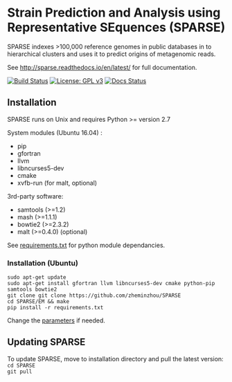 # Strain Prediction and Analysis using Representative SEquences (SPARSE)

SPARSE indexes >100,000 reference genomes in public databases in to hierarchical clusters and uses it to predict origins of metagenomic reads. 

See http://sparse.readthedocs.io/en/latest/ for full documentation.

[![Build Status](https://travis-ci.org/zheminzhou/SPARSE.svg?branch=master)](https://travis-ci.org/zheminzhou/SPARSE)
[![License: GPL v3](https://img.shields.io/badge/License-GPL%20v3-blue.svg)](https://www.gnu.org/licenses/gpl-3.0)
[![Docs Status](https://readthedocs.org/projects/pip/badge/)](http://sparse.readthedocs.io/en/latest/)

## Installation 

SPARSE runs on Unix and requires Python >= version 2.7

System modules (Ubuntu 16.04) :

* pip
* gfortran
* llvm
* libncurses5-dev
* cmake
* xvfb-run (for malt, optional)

3rd-party software:
* samtools (>=1.2)
* mash (>=1.1.1)
* bowtie2 (>=2.3.2)
* malt (>=0.4.0) (optional)

See [requirements.txt](requirements.txt) for python module dependancies. 

### Installation (Ubuntu) 
     
    sudo apt-get update
    sudo apt-get install gfortran llvm libncurses5-dev cmake python-pip samtools bowtie2
    git clone git clone https://github.com/zheminzhou/SPARSE
    cd SPARSE/EM && make
    pip install -r requirements.txt 

Change the [parameters](parameter.md) if needed. 


## Updating SPARSE
To update SPARSE, move to installation directory and pull the latest version:  
`cd SPARSE`  
`git pull` 

